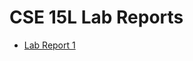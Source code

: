 # CSE 15L Lab Reports

- [Lab Report 1](https://ravtejas.github.io/cse15L-lab-reports/lab-report-1.html)
